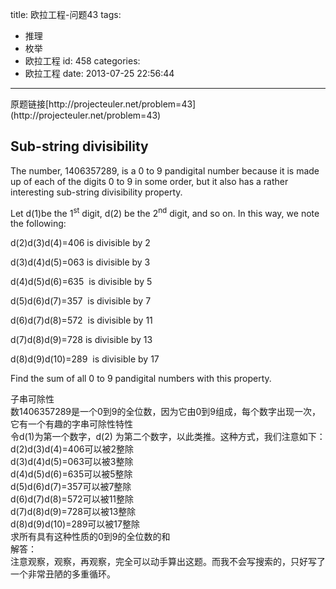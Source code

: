 title: 欧拉工程-问题43
tags:
  - 推理
  - 枚举
  - 欧拉工程
id: 458
categories:
  - 欧拉工程
date: 2013-07-25 22:56:44
---

<div>原题链接[http://projecteuler.net/problem=43](http://projecteuler.net/problem=43)</div>
<div>

## Sub-string divisibility

The number, 1406357289, is a 0 to 9 pandigital number because it is made up of each of the digits 0 to 9 in some order, but it also has a rather interesting sub-string divisibility property.

Let d(1)be the 1<sup>st</sup> digit, d(2) be the 2<sup>nd</sup> digit, and so on. In this way, we note the following:

d(2)d(3)d(4)=406 is divisible by 2

d(3)d(4)d(5)=063 is divisible by 3

d(4)d(5)d(6)=635  is divisible by 5

d(5)d(6)d(7)=357  is divisible by 7

d(6)d(7)d(8)=572  is divisible by 11

d(7)d(8)d(9)=728 is divisible by 13

d(8)d(9)d(10)=289  is divisible by 17

Find the sum of all 0 to 9 pandigital numbers with this property.
<div>子串可除性</div>
<div>数1406357289是一个0到9的全位数，因为它由0到9组成，每个数字出现一次，它有一个有趣的字串可除性特性</div>
<div>令d(1)为第一个数字，d(2) 为第二个数字，以此类推。这种方式，我们注意如下：</div>
<div>d(2)d(3)d(4)=406可以被2整除</div>
<div>d(3)d(4)d(5)=063可以被3整除</div>
<div>d(4)d(5)d(6)=635可以被5整除</div>
<div>d(5)d(6)d(7)=357可以被7整除</div>
<div>d(6)d(7)d(8)=572可以被11整除</div>
<div>d(7)d(8)d(9)=728可以被13整除</div>
<div>d(8)d(9)d(10)=289可以被17整除</div>
<div>求所有具有这种性质的0到9的全位数的和</div>
<div></div>
<div>解答：</div>
<div>注意观察，观察，再观察，完全可以动手算出这题。而我不会写搜索的，只好写了一个非常丑陋的多重循环。</div>
</div>
